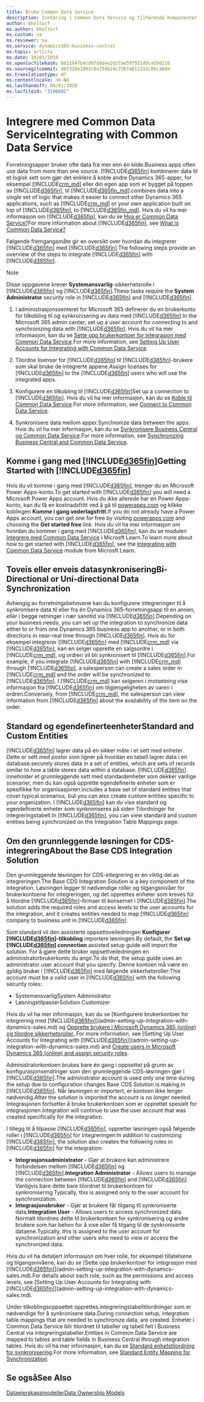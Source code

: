 ```yaml
---
title: Bruke Common Data Service
description: Innføring i Common Data Service og tilhørende komponenter.
author: bholtorf
ms.author: bholtorf
ms.custom: na
ms.reviewer: na
ms.service: dynamics365-business-central
ms.topic: article
ms.date: 10/01/2019
ms.openlocfilehash: bb21647b4cd07d4d4e2d37ae597551d9ca50d210
ms.sourcegitcommit: d67328e1992c9a754b14c7267ab11312c80c38dd
ms.translationtype: HT
ms.contentlocale: nb-NO
ms.lasthandoff: 04/01/2020
ms.locfileid: "3196881"
---
```

# <a name="integrating-with-common-data-service"></a><span data-ttu-id="deaaa-103">Integrere med Common Data Service</span><span class="sxs-lookup"><span data-stu-id="deaaa-103">Integrating with Common Data Service</span></span>
<span data-ttu-id="deaaa-104">Forretningsapper bruker ofte data fra mer enn én kilde.</span><span class="sxs-lookup"><span data-stu-id="deaaa-104">Business apps often use data from more than one source.</span></span> [!INCLUDE[d365fin](includes/cds_long_md.md)] <span data-ttu-id="deaaa-105">kombinerer data til et logisk sett som gjør det enklere å koble andre Dynamics 365-apper, for eksempel [!INCLUDE[crm_md](includes/crm_md.md)] eller din egen app som er bygget på toppen av [!INCLUDE[d365fin](includes/cds_long_md.md)], til [!INCLUDE[d365fin_md](includes/d365fin_md.md)].</span><span class="sxs-lookup"><span data-stu-id="deaaa-105">combines data into a single set of logic that makes it easier to connect other Dynamics 365 applications, such as [!INCLUDE[crm_md](includes/crm_md.md)] or your own application built on top of [!INCLUDE[d365fin](includes/cds_long_md.md)], to [!INCLUDE[d365fin_md](includes/d365fin_md.md)].</span></span> <span data-ttu-id="deaaa-106">Hvis du vil ha mer informasjon om [!INCLUDE[d365fin](includes/cds_long_md.md)], kan du se [Hva er Common Data Service?](https://docs.microsoft.com/powerapps/maker/common-data-service/data-platform-intro)</span><span class="sxs-lookup"><span data-stu-id="deaaa-106">For more information about [!INCLUDE[d365fin](includes/cds_long_md.md)], see [What is Common Data Service?](https://docs.microsoft.com/powerapps/maker/common-data-service/data-platform-intro)</span></span>

<span data-ttu-id="deaaa-107">Følgende fremgangsmåte gir en oversikt over hvordan du integrerer [!INCLUDE[d365fin](includes/cds_long_md.md)] med [!INCLUDE[d365fin](includes/d365fin_md.md)].</span><span class="sxs-lookup"><span data-stu-id="deaaa-107">The following steps provide an overview of the steps to integrate [!INCLUDE[d365fin](includes/cds_long_md.md)] with [!INCLUDE[d365fin](includes/d365fin_md.md)].</span></span>

> [!Note]  
> <span data-ttu-id="deaaa-108">Disse oppgavene krever **Systemansvarlig**-sikkerhetsrolle i [!INCLUDE[d365fin](includes/cds_long_md.md)] og [!INCLUDE[d365fin](includes/d365fin_md.md)].</span><span class="sxs-lookup"><span data-stu-id="deaaa-108">These tasks require the **System Administrator** security role in [!INCLUDE[d365fin](includes/cds_long_md.md)] and [!INCLUDE[d365fin](includes/d365fin_md.md)].</span></span>  

1. <span data-ttu-id="deaaa-109">I administrasjonssenteret for Microsoft 365 definerer du en brukerkonto for tilkobling til og synkronisering av data med [!INCLUDE[d365fin](includes/cds_long_md.md)].</span><span class="sxs-lookup"><span data-stu-id="deaaa-109">In the Microsoft 365 admin center, set up a user account for connecting to and synchronizing data with [!INCLUDE[d365fin](includes/cds_long_md.md)].</span></span> <span data-ttu-id="deaaa-110">Hvis du vil ha mer informasjon, kan du se [Sette opp brukerkontoer for integrasjon med Common Data Service](admin-setting-up-integration-with-dynamics-sales.md).</span><span class="sxs-lookup"><span data-stu-id="deaaa-110">For more information, see [Setting Up User Accounts for Integrating with Common Data Service](admin-setting-up-integration-with-dynamics-sales.md).</span></span>

2. <span data-ttu-id="deaaa-111">Tilordne lisenser for [!INCLUDE[d365fin](includes/cds_long_md.md)] til [!INCLUDE[d365fin](includes/d365fin_md.md)]-brukere som skal bruke de integrerte appene.</span><span class="sxs-lookup"><span data-stu-id="deaaa-111">Assign licenses for [!INCLUDE[d365fin](includes/cds_long_md.md)] to the [!INCLUDE[d365fin](includes/d365fin_md.md)] users who will use the integrated apps.</span></span>

3. <span data-ttu-id="deaaa-112">Konfigurere en tilkobling til [!INCLUDE[d365fin](includes/cds_long_md.md)]</span><span class="sxs-lookup"><span data-stu-id="deaaa-112">Set up a connection to [!INCLUDE[d365fin](includes/cds_long_md.md)].</span></span> <span data-ttu-id="deaaa-113">Hvis du vil ha mer informasjon, kan du se [Koble til Common Data Service](admin-how-to-set-up-a-dynamics-crm-connection.md).</span><span class="sxs-lookup"><span data-stu-id="deaaa-113">For more information, see [Connect to Common Data Service](admin-how-to-set-up-a-dynamics-crm-connection.md).</span></span>  

4. <span data-ttu-id="deaaa-114">Synkronisere data mellom apper.</span><span class="sxs-lookup"><span data-stu-id="deaaa-114">Synchronize data between the apps.</span></span> <span data-ttu-id="deaaa-115">Hvis du vil ha mer informasjon, kan du se [Synkronisere Business Central og Common Data Service](admin-synchronizing-business-central-and-sales.md).</span><span class="sxs-lookup"><span data-stu-id="deaaa-115">For more information, see [Synchronizing Business Central and Common Data Service](admin-synchronizing-business-central-and-sales.md).</span></span> 

## <a name="getting-started-with-d365fin"></a><span data-ttu-id="deaaa-116">Komme i gang med [!INCLUDE[d365fin](includes/cds_long_md.md)]</span><span class="sxs-lookup"><span data-stu-id="deaaa-116">Getting Started with [!INCLUDE[d365fin](includes/cds_long_md.md)]</span></span>
<span data-ttu-id="deaaa-117">Hvis du vil komme i gang med [!INCLUDE[d365fin](includes/cds_long_md.md)], trenger du en Microsoft Power Apps-konto.</span><span class="sxs-lookup"><span data-stu-id="deaaa-117">To get started with [!INCLUDE[d365fin](includes/cds_long_md.md)] you will need a Microsoft Power Apps account.</span></span> <span data-ttu-id="deaaa-118">Hvis du ikke allerede har en Power Apps-konto, kan du få en kostnadsfritt ved å gå til [powerapps.com](https://web.powerapps.com/?utm_source=padocs&utm_medium=linkinadoc&utm_campaign=referralsfromdoc) og klikke koblingen **Komme i gang vederlagsfritt**.</span><span class="sxs-lookup"><span data-stu-id="deaaa-118">If you do not already have a Power Apps account, you can get one for free by visiting [powerapps.com](https://web.powerapps.com/?utm_source=padocs&utm_medium=linkinadoc&utm_campaign=referralsfromdoc) and choosing the **Get started free** link.</span></span> <span data-ttu-id="deaaa-119">Hvis du vil ha mer informasjon om hvordan du kommer i gang med [!INCLUDE[d365fin](includes/cds_long_md.md)], kan du se modulen [Integrere med Common Data Service](https://docs.microsoft.com/learn/modules/get-started-with-powerapps-common-data-service/) i Microsft Learn.</span><span class="sxs-lookup"><span data-stu-id="deaaa-119">To learn more about how to get started with [!INCLUDE[d365fin](includes/cds_long_md.md)], see the [Integrating with Common Data Service](https://docs.microsoft.com/learn/modules/get-started-with-powerapps-common-data-service/) module from Microsft Learn.</span></span>

## <a name="bi-directional-or-uni-directional-data-synchronization"></a><span data-ttu-id="deaaa-120">Toveis eller enveis datasynkronisering</span><span class="sxs-lookup"><span data-stu-id="deaaa-120">Bi-Directional or Uni-directional Data Synchronization</span></span>
<span data-ttu-id="deaaa-121">Avhengig av forretningsbehovene kan du konfigurere integreringen til å synkronisere data til eller fra én Dynamics 365-forretningsapp til en annen, eller i begge retninger i nær sanntid via [!INCLUDE[d365fin](includes/cds_long_md.md)].</span><span class="sxs-lookup"><span data-stu-id="deaaa-121">Depending on your business needs, you can set up the integration to synchronize data either to or from one Dynamics 365 business app to another, or in both directions in near-real time through [!INCLUDE[d365fin](includes/cds_long_md.md)].</span></span> <span data-ttu-id="deaaa-122">Hvis du for eksempel integrerer [!INCLUDE[d365fin](includes/d365fin_md.md)] med [!INCLUDE[crm_md](includes/crm_md.md)] via [!INCLUDE[d365fin](includes/cds_long_md.md)], kan en selger opprette en salgsordre i [!INCLUDE[crm_md](includes/crm_md.md)], og ordren vil bli synkronisert til [!INCLUDE[d365fin](includes/d365fin_md.md)].</span><span class="sxs-lookup"><span data-stu-id="deaaa-122">For example, if you integrate [!INCLUDE[d365fin](includes/d365fin_md.md)] with [!INCLUDE[crm_md](includes/crm_md.md)] through [!INCLUDE[d365fin](includes/cds_long_md.md)], a salesperson can create a sales order in [!INCLUDE[crm_md](includes/crm_md.md)] and the order will be synchronized to [!INCLUDE[d365fin](includes/d365fin_md.md)].</span></span> <span data-ttu-id="deaaa-123">I [!INCLUDE[crm_md](includes/crm_md.md)] kan selgeren i motsetning vise informasjon fra [!INCLUDE[d365fin](includes/d365fin_md.md)] om tilgjengeligheten av varen i ordren.</span><span class="sxs-lookup"><span data-stu-id="deaaa-123">Conversely, from [!INCLUDE[crm_md](includes/crm_md.md)], the salesperson can view information from [!INCLUDE[d365fin](includes/d365fin_md.md)] about the availability of the item on the order.</span></span> 

## <a name="standard-and-custom-entities"></a><span data-ttu-id="deaaa-124">Standard og egendefinerteenheter</span><span class="sxs-lookup"><span data-stu-id="deaaa-124">Standard and Custom Entities</span></span>
[!INCLUDE[d365fin](includes/cds_long_md.md)] <span data-ttu-id="deaaa-125">lagrer data på en sikker måte i et sett med enheter. Dette er sett med poster som ligner på hvordan en tabell lagrer data i en database.</span><span class="sxs-lookup"><span data-stu-id="deaaa-125">securely stores data in a set of entities, which are sets of records similar to how a table stores data within a database.</span></span> [!INCLUDE[d365fin](includes/cds_long_md.md)] <span data-ttu-id="deaaa-126">inneholder et grunnleggende sett med standardenheter som dekker vanlige scenarier, men du kan også opprette egendefinerte enheter som er spesifikke for organisasjonen.</span><span class="sxs-lookup"><span data-stu-id="deaaa-126">includes a base set of standard entities that cover typical scenarios, but you can also create custom entities specific to your organization.</span></span> <span data-ttu-id="deaaa-127">I [!INCLUDE[d365fin](includes/d365fin_md.md)] kan du vise standard og egendefinerte enheter som synkroniseres på siden Tilordninger for integreringstabell.</span><span class="sxs-lookup"><span data-stu-id="deaaa-127">In [!INCLUDE[d365fin](includes/d365fin_md.md)], you can view standard and custom entities being synchronized on the Integration Table Mappings page.</span></span>

## <a name="about-the-base-cds-integration-solution"></a><span data-ttu-id="deaaa-128">Om den grunnleggende løsningen for CDS-integrering</span><span class="sxs-lookup"><span data-stu-id="deaaa-128">About the Base CDS Integration Solution</span></span>
<span data-ttu-id="deaaa-129">Den grunnleggende løsningen for CDS-integrering er en viktig del av integreringen.</span><span class="sxs-lookup"><span data-stu-id="deaaa-129">The Base CDS Integration Solution is a key component of the integration.</span></span> <span data-ttu-id="deaaa-130">Løsningen legger til nødvendige roller og tilgangsnivåer for brukerkontoene for integreringen, og det opprettes enheter som kreves for å tilordne [!INCLUDE[d365fin](includes/d365fin_md.md)]-firmaer til konsernet i [!INCLUDE[d365fin](includes/cds_long_md.md)].</span><span class="sxs-lookup"><span data-stu-id="deaaa-130">The solution adds the required roles and access levels to the user accounts for the integration, and it creates entities needed to map [!INCLUDE[d365fin](includes/d365fin_md.md)] company to business unit in [!INCLUDE[d365fin](includes/cds_long_md.md)].</span></span> 

<span data-ttu-id="deaaa-131">Som standard vil den assisterte oppsettsveiledningen **Konfigurer [!INCLUDE[d365fin](includes/cds_long_md.md)]-tilkobling** importere løsningen.</span><span class="sxs-lookup"><span data-stu-id="deaaa-131">By default, the **Set up [!INCLUDE[d365fin](includes/cds_long_md.md)] connection** assisted setup guide will import the solution.</span></span> <span data-ttu-id="deaaa-132">For å gjøre dette bruker oppsettveiledningen en administratorbrukerkonto du angir.</span><span class="sxs-lookup"><span data-stu-id="deaaa-132">To do that, the setup guide uses an administrator user account that you specify.</span></span> <span data-ttu-id="deaaa-133">Denne kontoen må være en gyldig bruker i [!INCLUDE[d365fin](includes/cds_long_md.md)] med følgende sikkerhetsroller:</span><span class="sxs-lookup"><span data-stu-id="deaaa-133">This account must be a valid user in [!INCLUDE[d365fin](includes/cds_long_md.md)] with the following security roles:</span></span>

* <span data-ttu-id="deaaa-134">Systemansvarlig</span><span class="sxs-lookup"><span data-stu-id="deaaa-134">System Administrator</span></span>  
* <span data-ttu-id="deaaa-135">Løsningstilpasser</span><span class="sxs-lookup"><span data-stu-id="deaaa-135">Solution Customizer</span></span>  

<span data-ttu-id="deaaa-136">Hvis du vil ha mer informasjon, kan du se [Konfigurere brukerkontoer for integrering med [!INCLUDE[d365fin](includes/cds_long_md.md)]](admin-setting-up-integration-with-dynamics-sales.md) og [Opprette brukere i Microsoft Dynamics 365 (online) og tilordne sikkerhetsroller.](/dynamics365/customer-engagement/admin/create-users-assign-online-security-roles.md).</span><span class="sxs-lookup"><span data-stu-id="deaaa-136">For more information, see [Setting Up User Accounts for Integrating with [!INCLUDE[d365fin](includes/cds_long_md.md)]](admin-setting-up-integration-with-dynamics-sales.md) and [Create users in Microsoft Dynamics 365 (online) and assign security roles](/dynamics365/customer-engagement/admin/create-users-assign-online-security-roles.md).</span></span> 

<span data-ttu-id="deaaa-137">Administratorkontoen brukes bare én gang i oppsettet på grunn av konfigurasjonsendringer som den grunnleggende CDS-løsningen gjør i [!INCLUDE[d365fin](includes/cds_long_md.md)].</span><span class="sxs-lookup"><span data-stu-id="deaaa-137">The administrator account is used only one time during the setup due to configuration changes Base CDS Solution is making in [!INCLUDE[d365fin](includes/cds_long_md.md)].</span></span> <span data-ttu-id="deaaa-138">Når løsningen er importert, er kontoen ikke lenger nødvendig.</span><span class="sxs-lookup"><span data-stu-id="deaaa-138">After the solution is imported the account is no longer needed.</span></span> <span data-ttu-id="deaaa-139">Integrasjonen fortsetter å bruke brukerkontoen som er opprettet spesielt for integrasjonen.</span><span class="sxs-lookup"><span data-stu-id="deaaa-139">Integration will continue to use the user account that was created specifically for the integration.</span></span>

<span data-ttu-id="deaaa-140">I tillegg til å tilpasse [!INCLUDE[d365fin](includes/cds_long_md.md)], oppretter løsningen også følgende roller i [!INCLUDE[d365fin](includes/cds_long_md.md)] for integreringen:</span><span class="sxs-lookup"><span data-stu-id="deaaa-140">In addition to customizing [!INCLUDE[d365fin](includes/cds_long_md.md)], the solution also creates the following roles in [!INCLUDE[d365fin](includes/cds_long_md.md)] for the integration:</span></span>

* <span data-ttu-id="deaaa-141">**Integrasjonsadministrator** - Gjør at brukere kan administrere forbindelsen mellom [!INCLUDE[d365fin](includes/d365fin_md.md)] og [!INCLUDE[d365fin](includes/cds_long_md.md)].</span><span class="sxs-lookup"><span data-stu-id="deaaa-141">**Integration Administrator** - Allows users to manage the connection between [!INCLUDE[d365fin](includes/d365fin_md.md)] and [!INCLUDE[d365fin](includes/cds_long_md.md)].</span></span> <span data-ttu-id="deaaa-142">Vanligvis bare dette bare tilordnet til brukerkontoen for synkronisering.</span><span class="sxs-lookup"><span data-stu-id="deaaa-142">Typically, this is assigned only to the user account for synchronization.</span></span>  
* <span data-ttu-id="deaaa-143">**Integrasjonsbruker** - Gjør at brukere får tilgang til synkroniserte data.</span><span class="sxs-lookup"><span data-stu-id="deaaa-143">**Integration User** - Allows users to access synchronized data.</span></span> <span data-ttu-id="deaaa-144">Normalt tilordnes dette til brukerkontoen for synkronisering og andre brukere som har behov for å vise eller få tilgang til de synkroniserte dataene.</span><span class="sxs-lookup"><span data-stu-id="deaaa-144">Typically, this is assigned to the user account for synchronization and other users who need to view or access the synchronized data.</span></span>

<span data-ttu-id="deaaa-145">Hvis du vil ha detaljert informasjon om hver rolle, for eksempel tillatelsene og tilgangsnivåene, kan du se [Sette opp brukerkontoer for integrasjon med [!INCLUDE[d365fin](includes/cds_long_md.md)]](admin-setting-up-integration-with-dynamics-sales.md).</span><span class="sxs-lookup"><span data-stu-id="deaaa-145">For details about each role, such as the permissions and access levels, see [Setting Up User Accounts for Integrating with [!INCLUDE[d365fin](includes/cds_long_md.md)]](admin-setting-up-integration-with-dynamics-sales.md).</span></span>

<span data-ttu-id="deaaa-146">Under tilkoblingsoppsettet opprettes integreringstabelltilordninger som er nødvendige for å synkronisere data.</span><span class="sxs-lookup"><span data-stu-id="deaaa-146">During connection setup, integration table mappings that are needed to synchronize data, are created.</span></span> <span data-ttu-id="deaaa-147">Enheter i Common Data Service blir tilordnet til tabeller og tabell felt i Business Central via integreringstabeller.</span><span class="sxs-lookup"><span data-stu-id="deaaa-147">Entities in Common Data Service are mapped to tables and table fields in Business Central through integration tables.</span></span> <span data-ttu-id="deaaa-148">Hvis du vil ha mer informasjon, kan du se [Standard enhetstilordning for synkronisering](admin-synchronizing-business-central-and-sales.md#standard-entity-mapping-for-synchronization).</span><span class="sxs-lookup"><span data-stu-id="deaaa-148">For more information, see [Standard Entity Mapping for Synchronization](admin-synchronizing-business-central-and-sales.md#standard-entity-mapping-for-synchronization).</span></span>

## <a name="see-also"></a><span data-ttu-id="deaaa-149">Se også</span><span class="sxs-lookup"><span data-stu-id="deaaa-149">See Also</span></span>
[<span data-ttu-id="deaaa-150">Dataeierskapsmodeller</span><span class="sxs-lookup"><span data-stu-id="deaaa-150">Data Ownership Models</span></span>](admin-cds-company-concept.md)  
<!--needs to be removed as this is moved to dev-itpro docs[Walkthrough: Customizing an Integration with Common Data Service](docs.microsoft.com/en-us/dynamics365/business-central/dev-itpro/administration/administration-custom-cds-integration) -->



